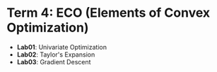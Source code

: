 # Term 4: ECO (Elements of Convex Optimization)

- **Lab01**: Univariate Optimization
- **Lab02**: Taylor's Expansion
- **Lab03**: Gradient Descent
